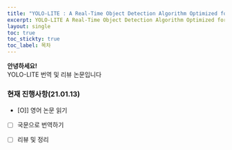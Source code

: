 ```yaml
---
title: "YOLO-LITE : A Real-Time Object Detection Algorithm Optimized for Non-GPU Computers"
excerpt: YOLO-LITE A Real-Time Object Detection Algorithm Optimized for Non-GPU Computers
layout: single
toc: true
toc_stickty: true
toc_label: 목차
---
```


**안녕하세요!**<br/>
YOLO-LITE 번역 및 리뷰 논문입니다

### 현재 진행사항(21.01.13)

- [O]] 영어 논문 읽기
- [ ] 국문으로 번역하기
- [ ] 리뷰 및 정리
  